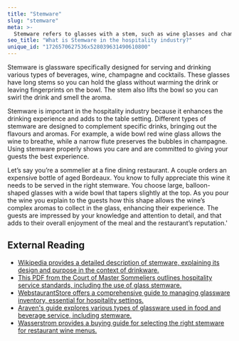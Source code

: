 ```yaml
---
title: "Stemware"
slug: "stemware"
meta: >-
  Stemware refers to glasses with a stem, such as wine glasses and champagne flutes. It enhances the presentation and experience of beverages in restaurants and bars.
seo_title: "What is Stemware in the hospitality industry?"
unique_id: "1726570627536x528039631490610800"
---
```


Stemware is glassware specifically designed for serving and drinking various types of beverages, wine, champagne and cocktails. These glasses have long stems so you can hold the glass without warming the drink or leaving fingerprints on the bowl. The stem also lifts the bowl so you can swirl the drink and smell the aroma.

Stemware is important in the hospitality industry because it enhances the drinking experience and adds to the table setting. Different types of stemware are designed to complement specific drinks, bringing out the flavours and aromas. For example, a wide bowl red wine glass allows the wine to breathe, while a narrow flute preserves the bubbles in champagne. Using stemware properly shows you care and are committed to giving your guests the best experience.

Let’s say you’re a sommelier at a fine dining restaurant. A couple orders an expensive bottle of aged Bordeaux. You know to fully appreciate this wine it needs to be served in the right stemware. You choose large, balloon-shaped glasses with a wide bowl that tapers slightly at the top. As you pour the wine you explain to the guests how this shape allows the wine’s complex aromas to collect in the glass, enhancing their experience. The guests are impressed by your knowledge and attention to detail, and that adds to their overall enjoyment of the meal and the restaurant’s reputation.'

## External Reading

- [Wikipedia provides a detailed description of stemware, explaining its design and purpose in the context of drinkware.](https://en.wikipedia.org/wiki/Stemware)
- [This PDF from the Court of Master Sommeliers outlines hospitality service standards, including the use of glass stemware.](https://www.mastersommeliers.org/wp-content/uploads/2023/12/CMS-Hospitality-Service-Standards.pdf)
- [WebstaurantStore offers a comprehensive guide to managing glassware inventory, essential for hospitality settings.](https://www.webstaurantstore.com/guide/530/glassware-inventory-guide.html)
- [Araven's guide explores various types of glassware used in food and beverage service, including stemware.](https://araven.com/en/actualidad/blog/complete-guide-to-the-different-types-of-glassware-used-in-food-and-beverage-service/)
- [Wasserstrom provides a buying guide for selecting the right stemware for restaurant wine menus.](https://www.wasserstrom.com/blog/2018/09/13/wine-glass-buying-guide-for-restaurants/)